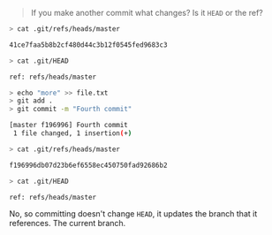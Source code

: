 > If you make another commit what changes? Is it `HEAD` or the ref?

```sh
> cat .git/refs/heads/master

41ce7faa5b8b2cf480d44c3b12f0545fed9683c3

> cat .git/HEAD

ref: refs/heads/master

> echo "more" >> file.txt
> git add .
> git commit -m "Fourth commit"

[master f196996] Fourth commit
 1 file changed, 1 insertion(+)

> cat .git/refs/heads/master

f196996db07d23b6ef6558ec450750fad92686b2

> cat .git/HEAD

ref: refs/heads/master
```

No, so committing doesn't change `HEAD`, it updates the branch that
it references. The current branch.
